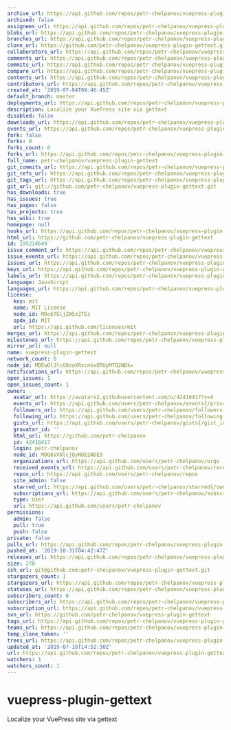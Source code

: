 ```yaml
---
archive_url: https://api.github.com/repos/petr-chelpanov/vuepress-plugin-gettext/{archive_format}{/ref}
archived: false
assignees_url: https://api.github.com/repos/petr-chelpanov/vuepress-plugin-gettext/assignees{/user}
blobs_url: https://api.github.com/repos/petr-chelpanov/vuepress-plugin-gettext/git/blobs{/sha}
branches_url: https://api.github.com/repos/petr-chelpanov/vuepress-plugin-gettext/branches{/branch}
clone_url: https://github.com/petr-chelpanov/vuepress-plugin-gettext.git
collaborators_url: https://api.github.com/repos/petr-chelpanov/vuepress-plugin-gettext/collaborators{/collaborator}
comments_url: https://api.github.com/repos/petr-chelpanov/vuepress-plugin-gettext/comments{/number}
commits_url: https://api.github.com/repos/petr-chelpanov/vuepress-plugin-gettext/commits{/sha}
compare_url: https://api.github.com/repos/petr-chelpanov/vuepress-plugin-gettext/compare/{base}...{head}
contents_url: https://api.github.com/repos/petr-chelpanov/vuepress-plugin-gettext/contents/{+path}
contributors_url: https://api.github.com/repos/petr-chelpanov/vuepress-plugin-gettext/contributors
created_at: '2019-07-04T09:46:45Z'
default_branch: master
deployments_url: https://api.github.com/repos/petr-chelpanov/vuepress-plugin-gettext/deployments
description: Localize your VuePress site via gettext
disabled: false
downloads_url: https://api.github.com/repos/petr-chelpanov/vuepress-plugin-gettext/downloads
events_url: https://api.github.com/repos/petr-chelpanov/vuepress-plugin-gettext/events
fork: false
forks: 0
forks_count: 0
forks_url: https://api.github.com/repos/petr-chelpanov/vuepress-plugin-gettext/forks
full_name: petr-chelpanov/vuepress-plugin-gettext
git_commits_url: https://api.github.com/repos/petr-chelpanov/vuepress-plugin-gettext/git/commits{/sha}
git_refs_url: https://api.github.com/repos/petr-chelpanov/vuepress-plugin-gettext/git/refs{/sha}
git_tags_url: https://api.github.com/repos/petr-chelpanov/vuepress-plugin-gettext/git/tags{/sha}
git_url: git://github.com/petr-chelpanov/vuepress-plugin-gettext.git
has_downloads: true
has_issues: true
has_pages: false
has_projects: true
has_wiki: true
homepage: null
hooks_url: https://api.github.com/repos/petr-chelpanov/vuepress-plugin-gettext/hooks
html_url: https://github.com/petr-chelpanov/vuepress-plugin-gettext
id: 195214649
issue_comment_url: https://api.github.com/repos/petr-chelpanov/vuepress-plugin-gettext/issues/comments{/number}
issue_events_url: https://api.github.com/repos/petr-chelpanov/vuepress-plugin-gettext/issues/events{/number}
issues_url: https://api.github.com/repos/petr-chelpanov/vuepress-plugin-gettext/issues{/number}
keys_url: https://api.github.com/repos/petr-chelpanov/vuepress-plugin-gettext/keys{/key_id}
labels_url: https://api.github.com/repos/petr-chelpanov/vuepress-plugin-gettext/labels{/name}
language: JavaScript
languages_url: https://api.github.com/repos/petr-chelpanov/vuepress-plugin-gettext/languages
license:
  key: mit
  name: MIT License
  node_id: MDc6TGljZW5zZTEz
  spdx_id: MIT
  url: https://api.github.com/licenses/mit
merges_url: https://api.github.com/repos/petr-chelpanov/vuepress-plugin-gettext/merges
milestones_url: https://api.github.com/repos/petr-chelpanov/vuepress-plugin-gettext/milestones{/number}
mirror_url: null
name: vuepress-plugin-gettext
network_count: 0
node_id: MDEwOlJlcG9zaXRvcnkxOTUyMTQ2NDk=
notifications_url: https://api.github.com/repos/petr-chelpanov/vuepress-plugin-gettext/notifications{?since,all,participating}
open_issues: 1
open_issues_count: 1
owner:
  avatar_url: https://avatars2.githubusercontent.com/u/42416417?v=4
  events_url: https://api.github.com/users/petr-chelpanov/events{/privacy}
  followers_url: https://api.github.com/users/petr-chelpanov/followers
  following_url: https://api.github.com/users/petr-chelpanov/following{/other_user}
  gists_url: https://api.github.com/users/petr-chelpanov/gists{/gist_id}
  gravatar_id: ''
  html_url: https://github.com/petr-chelpanov
  id: 42416417
  login: petr-chelpanov
  node_id: MDQ6VXNlcjQyNDE2NDE3
  organizations_url: https://api.github.com/users/petr-chelpanov/orgs
  received_events_url: https://api.github.com/users/petr-chelpanov/received_events
  repos_url: https://api.github.com/users/petr-chelpanov/repos
  site_admin: false
  starred_url: https://api.github.com/users/petr-chelpanov/starred{/owner}{/repo}
  subscriptions_url: https://api.github.com/users/petr-chelpanov/subscriptions
  type: User
  url: https://api.github.com/users/petr-chelpanov
permissions:
  admin: false
  pull: true
  push: false
private: false
pulls_url: https://api.github.com/repos/petr-chelpanov/vuepress-plugin-gettext/pulls{/number}
pushed_at: '2019-10-31T04:42:47Z'
releases_url: https://api.github.com/repos/petr-chelpanov/vuepress-plugin-gettext/releases{/id}
size: 270
ssh_url: git@github.com:petr-chelpanov/vuepress-plugin-gettext.git
stargazers_count: 1
stargazers_url: https://api.github.com/repos/petr-chelpanov/vuepress-plugin-gettext/stargazers
statuses_url: https://api.github.com/repos/petr-chelpanov/vuepress-plugin-gettext/statuses/{sha}
subscribers_count: 0
subscribers_url: https://api.github.com/repos/petr-chelpanov/vuepress-plugin-gettext/subscribers
subscription_url: https://api.github.com/repos/petr-chelpanov/vuepress-plugin-gettext/subscription
svn_url: https://github.com/petr-chelpanov/vuepress-plugin-gettext
tags_url: https://api.github.com/repos/petr-chelpanov/vuepress-plugin-gettext/tags
teams_url: https://api.github.com/repos/petr-chelpanov/vuepress-plugin-gettext/teams
temp_clone_token: ''
trees_url: https://api.github.com/repos/petr-chelpanov/vuepress-plugin-gettext/git/trees{/sha}
updated_at: '2019-07-18T14:52:30Z'
url: https://api.github.com/repos/petr-chelpanov/vuepress-plugin-gettext
watchers: 1
watchers_count: 1
---
```


# vuepress-plugin-gettext
Localize your VuePress site via gettext
